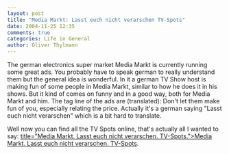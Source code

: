 ```yaml
---
layout: post
title: "Media Markt: Lasst euch nicht verarschen TV-Spots"
date: 2004-11-25 12:35
comments: true
categories: Life in General
author: Oliver Thylmann
---
```



The german electronics super market Media Markt is currently running some great ads. You probably have to speak german to really understand them but the general idea is wonderful. In it a german TV Show host is making fun of some people in Media Markt, similar to how he does it in his shows. But it kind of comes on funny and in a good way, both for Media Markt and him. The tag line of the ads are (translated): Don't let them make fun of you, especially relating the price. Actually it's a german saying &quot;Lasst euch nicht verarschen&quot; which is a bit hard to translate.

Well now you can find all the TV Spots online, that's actually all I wanted to say: [ title=&quot;Media Markt. Lasst euch nicht verarschen. TV-Spots.&quot;&gt;Media Markt. Lasst euch nicht verarschen. TV-Spots](http://www.media-markt.de/lenv/tv/).


